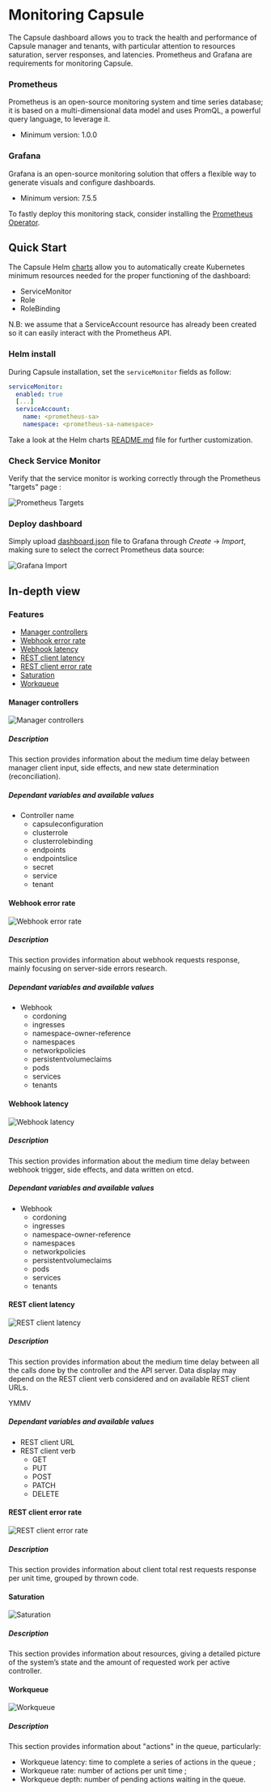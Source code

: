 # Monitoring Capsule

The Capsule dashboard allows you to track the health and performance of Capsule manager and tenants, with particular attention to resources saturation, server responses, and latencies. Prometheus and Grafana are requirements for monitoring Capsule.

### Prometheus

Prometheus is an open-source monitoring system and time series database; it is based on a multi-dimensional data model and uses PromQL, a powerful query language, to leverage it.

- Minimum version: 1.0.0

### Grafana

Grafana is an open-source monitoring solution that offers a flexible way to generate visuals and configure dashboards.

- Minimum version: 7.5.5

To fastly deploy this monitoring stack, consider installing the [Prometheus Operator](https://github.com/prometheus-operator/prometheus-operator).

## Quick Start

The Capsule Helm [charts](https://github.com/clastix/capsule/tree/master/charts/capsule) allow you to automatically create Kubernetes minimum resources needed for the proper functioning of the dashboard:

* ServiceMonitor
* Role
* RoleBinding

N.B: we assume that a ServiceAccount resource has already been created so it can easily interact with the Prometheus API.

### Helm install

During Capsule installation, set the `serviceMonitor` fields as follow:

```yaml
serviceMonitor:
  enabled: true
  [...]
  serviceAccount:
    name: <prometheus-sa>
    namespace: <prometheus-sa-namespace>
```
Take a look at the Helm charts [README.md](https://github.com/clastix/capsule/blob/master/charts/capsule/README.md#customize-the-installation) file for further customization.

### Check Service Monitor

Verify that the service monitor is working correctly through the Prometheus "targets" page :

![Prometheus Targets](./assets/prometheus_targets.png)

### Deploy dashboard

Simply upload [dashboard.json](https://github.com/clastix/capsule/blob/master/config/grafana/dashboard.json) file to Grafana through _Create_ -> _Import_,
making sure to select the correct Prometheus data source:

![Grafana Import](./assets/upload_json.png)

## In-depth view

### Features
* [Manager controllers](#manager-controllers)
* [Webhook error rate](#webhook-error-rate)
* [Webhook latency](#webhook-latency)
* [REST client latency](#rest-client-latency)
* [REST client error rate](#rest-client-error-rate)
* [Saturation](#saturation)
* [Workqueue](#workqueue)

#### Manager controllers

![Manager controllers](./assets/manager-controllers.png)

##### Description

This section provides information about the medium time delay between manager client input, side effects, and new state determination (reconciliation).

##### Dependant variables and available values

* Controller name
  - capsuleconfiguration
  - clusterrole
  - clusterrolebinding
  - endpoints
  - endpointslice
  - secret
  - service
  - tenant

#### Webhook error rate

![Webhook error rate](./assets/webhook-error-rate.png)

##### Description

This section provides information about webhook requests response, mainly focusing on server-side errors research.

##### Dependant variables and available values

* Webhook
  - cordoning
  - ingresses
  - namespace-owner-reference
  - namespaces
  - networkpolicies
  - persistentvolumeclaims
  - pods
  - services
  - tenants

#### Webhook latency

![Webhook latency](./assets/webhook-latency.png)

##### Description

This section provides information about the medium time delay between webhook trigger, side effects, and data written on etcd.

##### Dependant variables and available values

* Webhook
  - cordoning
  - ingresses
  - namespace-owner-reference
  - namespaces
  - networkpolicies
  - persistentvolumeclaims
  - pods
  - services
  - tenants

#### REST client latency

![REST client latency](./assets/rest-client-latency.png)

##### Description

This section provides information about the medium time delay between all the calls done by the controller and the API server.
Data display may depend on the REST client verb considered and on available REST client URLs.

YMMV

##### Dependant variables and available values

* REST client URL
* REST client verb
  - GET
  - PUT
  - POST
  - PATCH
  - DELETE

#### REST client error rate

![REST client error rate](./assets/rest-client-error-rate.png)

##### Description

This section provides information about client total rest requests response per unit time, grouped by thrown code.

#### Saturation

![Saturation](./assets/saturation.png)

##### Description

This section provides information about resources, giving a detailed picture of the system’s state and the amount of requested work per active controller.

#### Workqueue

![Workqueue](./assets/workqueue.png)

##### Description

This section provides information about "actions" in the queue, particularly:
- Workqueue latency: time to complete a series of actions in the queue ;
- Workqueue rate: number of actions per unit time ;
- Workqueue depth: number of pending actions waiting in the queue.
